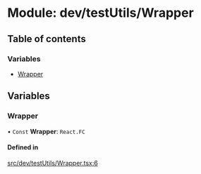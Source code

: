 # Module: dev/testUtils/Wrapper

## Table of contents

### Variables

- [Wrapper](../wiki/dev.testUtils.Wrapper#wrapper)

## Variables

### Wrapper

• `Const` **Wrapper**: `React.FC`

#### Defined in

[src/dev/testUtils/Wrapper.tsx:6](https://github.com/ExperimentsByFileFighter/WebApp-PoC-technical-Documentation/blob/5171d3e/src/dev/testUtils/Wrapper.tsx#L6)
